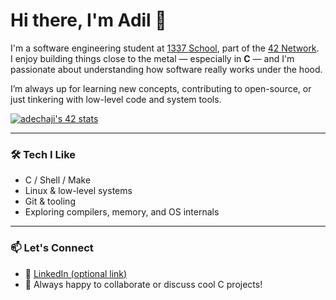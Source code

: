 # Hi there, I'm Adil 👋

I'm a software engineering student at [1337 School](https://1337.ma), part of the [42 Network](https://42.fr).  
I enjoy building things close to the metal — especially in **C** — and I'm passionate about understanding how software really works under the hood.

I’m always up for learning new concepts, contributing to open-source, or just tinkering with low-level code and system tools.

<a href="https://github.com/oakoudad/badge42">
  <img src="https://badge.mediaplus.ma/levi/adechaji" alt="adechaji's 42 stats" />
</a>

---

### 🛠️ Tech I Like

- C / Shell / Make
- Linux & low-level systems
- Git & tooling
- Exploring compilers, memory, and OS internals

---

### 📫 Let's Connect

- 💼 [LinkedIn (optional link)](#)
- 💬 Always happy to collaborate or discuss cool C projects!

